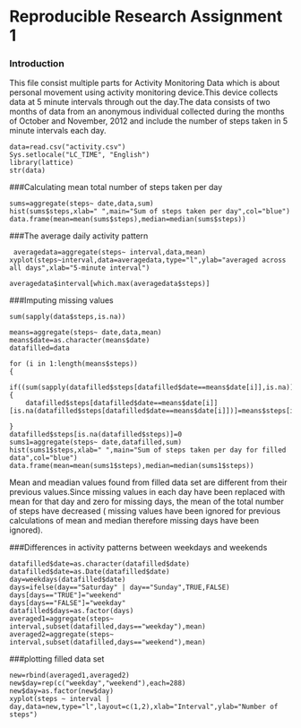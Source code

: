 
Reproducible Research Assignment 1
====================================
### Introduction
This file consist multiple parts for Activity Monitoring Data which is about personal movement using activity monitoring device.This device collects data at 5 minute intervals through out the day.The data consists of two months of data from an anonymous individual collected during the months of October and November, 2012 and include the number of steps taken in 5 minute intervals each day.


```{r loading}
data=read.csv("activity.csv")
Sys.setlocale("LC_TIME", "English")
library(lattice)
str(data)
```
###Calculating  mean total number of steps taken per day

```{r mean,fig.height=4}
sums=aggregate(steps~ date,data,sum)
hist(sums$steps,xlab=" ",main="Sum of steps taken per day",col="blue")
data.frame(mean=mean(sums$steps),median=median(sums$steps))
```
 
###The average daily activity pattern
```{r,fig.height=4}
 averagedata=aggregate(steps~ interval,data,mean)
xyplot(steps~interval,data=averagedata,type="l",ylab="averaged across all days",xlab="5-minute interval")

averagedata$interval[which.max(averagedata$steps)]
```
###Imputing missing values

```{r missing,fig.height=4}
sum(sapply(data$steps,is.na))

means=aggregate(steps~ date,data,mean)
means$date=as.character(means$date)
datafilled=data

for (i in 1:length(means$steps))
{ 
  if((sum(sapply(datafilled$steps[datafilled$date==means$date[i]],is.na)))!=0) {
    datafilled$steps[datafilled$date==means$date[i]][is.na(datafilled$steps[datafilled$date==means$date[i]])]=means$steps[i]}
  
}
datafilled$steps[is.na(datafilled$steps)]=0
sums1=aggregate(steps~ date,datafilled,sum)
hist(sums1$steps,xlab=" ",main="Sum of steps taken per day for filled data",col="blue")
data.frame(mean=mean(sums1$steps),median=median(sums1$steps))
```
Mean and meadian values found from filled data set are different from their previous values.Since  missing values in each day  have been replaced with mean for that day and zero for missing days, the mean of the total number of steps have decreased ( missing values have been ignored for previous calculations of mean and median therefore missing days have been ignored).

###Differences in activity patterns between weekdays and weekends

```{r weeks}
datafilled$date=as.character(datafilled$date)
datafilled$date=as.Date(datafilled$date)
day=weekdays(datafilled$date)
days=ifelse(day=="Saturday" | day=="Sunday",TRUE,FALSE)
days[days=="TRUE"]="weekend"
days[days=="FALSE"]="weekday"
datafilled$days=as.factor(days)
averaged1=aggregate(steps~ interval,subset(datafilled,days=="weekday"),mean)
averaged2=aggregate(steps~ interval,subset(datafilled,days=="weekend"),mean)
```

###plotting filled data set 

```{r plots,fig.height=4}
new=rbind(averaged1,averaged2)
new$day=rep(c("weekday","weekend"),each=288)
new$day=as.factor(new$day)
xyplot(steps ~ interval | day,data=new,type="l",layout=c(1,2),xlab="Interval",ylab="Number of steps")
```







